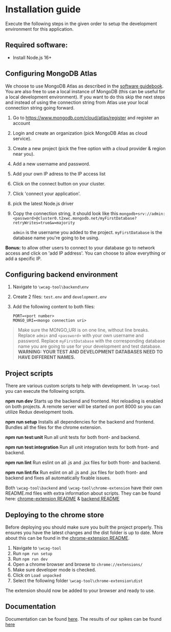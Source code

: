 # Installation guide

Execute the following steps in the given order to setup the development environment for this application. 

## Required software:

- Install Node.js 16+ 

## Configuring MongoDB Atlas

We choose to use MongoDB Atlas as described in the [software guidebook](./documentatie/Software-Guidebook/Software-Guidebook-WCAG-Tool.md). You are also free to use a local instance of MongoDB (this can be useful for a local development environment). If you want to do this skip the next steps and instead of using the connection string from Atlas use your local connection string going forward.

1. Go to https://www.mongodb.com/cloud/atlas/register and register an account

2. Login and create an organization (pick MongoDB Atlas as cloud service).

3. Create a new project (pick the free option with a cloud provider & region near you). 

4. Add a new username and password. 

5. Add your own IP adress to the IP access list

6. Click on the connect button on your cluster.  

7. Click 'connect your application'. 

8. pick the latest Node.js driver

9. Copy the connection string, it should look like this `mongodb+srv://admin:<password>@cluster0.t2xwc.mongodb.net/myFirstDatabase?retryWrites=true&w=majority`

   `admin` is the username you added to the project. `myFirstDatabase` is the database name you're going to be using.

**Bonus:** to allow other users to connect to your database go to network access and click on 'add IP address'. You can choose to allow everything or add a specific IP.

## Configuring backend environment 

1. Navigate to `\wcag-tool\backend\env`

2. Create 2 files: `test.env` and `development.env`

3. Add the following content to both files: 

   ```
   PORT=<port number>
   MONGO_URI=<mongo connection uri>
   ```

> Make sure the MONGO_URI is on one line, without line breaks. Replace `admin` and `<password>` with your own username and password. Replace `myFirstDatabase` with the corresponding database name you are going to use for your development and test database. **WARNING: YOUR TEST AND DEVELOPMENT DATABASES NEED TO HAVE DIFFERENT NAMES.**

## Project scripts

There are various custom scripts to help with development. In `\wcag-tool` you can execute the following scripts.

**npm run dev**
Starts up the backend and frontend. Hot reloading is enabled on both projects. A remote server will be started on port 8000 so you can utilize Redux development tools. 

**npm run setup**
Installs all dependencies for the backend and frontend. Bundles all the files for the chrome extension. 

**npm run test:unit**
Run all unit tests for both front- and backend. 

**npm run test:integration**
Run all unit integration tests for both front- and backend. 

**npm run lint**
Run eslint on all .js and .jsx files for both front- and backend. 

**npm run lint:fix**
Run eslint on all .js and .jsx files for both front- and backend and fixes all automatically fixable issues. 

Both `\wcag-tool\backend` and  `\wcag-tool\chrome-extension` have their own README.md files with extra information about scripts. They can be found here: [chrome-extension README](./wcag-tool/chrome-extension/README.md) & [backend README](./wcag-tool/backend/README.md) 

## Deploying to the chrome store

Before deploying you should make sure you built the project properly. This ensures you have the latest changes and the dist folder is up to date. More about this can be found in the [chrome-extension README](./wcag-tool/chrome-extension/README.md).

1. Navigate to `\wcag-tool`
2. Run `npm run setup`
3. Run `npm run dev`
4. Open a chrome browser and browse to `chrome://extensions/`
5. Make sure developer mode is checked. 
6. Click on `Load unpacked`
7. Select the following folder `\wcag-tool\chrome-extension\dist` 

The extension should now be added to your browser and ready to use.

## Documentation

Documentation can be found [here](./documentatie/Software-Guidebook/Software-Guidebook-WCAG-Tool.md). The results of our spikes can be found [here](./documentatie/Spikes)


